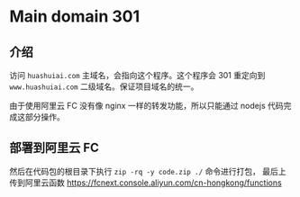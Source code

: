 # Main domain 301

## 介绍

访问 `huashuiai.com` 主域名，会指向这个程序。这个程序会 301 重定向到 `www.huashuiai.com` 二级域名。保证项目域名的统一。

由于使用阿里云 FC 没有像 nginx 一样的转发功能，所以只能通过 nodejs 代码完成这部分操作。

## 部署到阿里云 FC

然后在代码包的根目录下执行 `zip -rq -y code.zip ./` 命令进行打包，
最后上传到阿里云函数 https://fcnext.console.aliyun.com/cn-hongkong/functions
